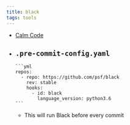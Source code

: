 ```yaml
---
title: black
tags: tools
---
```


- [Calm Code](https://calmcode.io/black/introduction.html)
- `.pre-commit-config.yaml`
	-
	  ```yml
	  repos:
	    - repo: https://github.com/psf/black
	      rev: stable
	      hooks:
	        - id: black
	          language_version: python3.6
	  ```
	- This will run Black before every commit